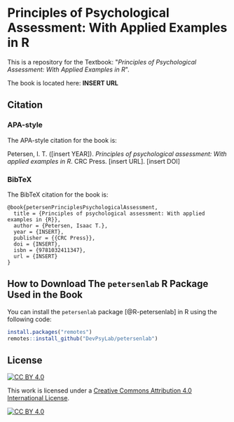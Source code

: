 
# Principles of Psychological Assessment: With Applied Examples in R

This is a repository for the Textbook: "*Principles of Psychological Assessment: With Applied Examples in R*".

The book is located here: **INSERT URL**

## Citation

### APA-style

The APA-style citation for the book is:

Petersen, I. T. ([insert YEAR]). *Principles of psychological assessment: With applied examples in R*. CRC Press. [insert URL]. [insert DOI]

### BibTeX

The BibTeX citation for the book is:

```
@book{petersenPrinciplesPsychologicalAssessment,
  title = {Principles of psychological assessment: With applied examples in {R}},
  author = {Petersen, Isaac T.},
  year = {INSERT},
  publisher = {{CRC Press}},
  doi = {INSERT},
  isbn = {9781032411347},
  url = {INSERT}
}
```

## How to Download The `petersenlab` R Package Used in the Book

You can install the `petersenlab` package [@R-petersenlab] in R using the following code:

```r
install.packages("remotes")
remotes::install_github("DevPsyLab/petersenlab")
```

## License

[![CC BY 4.0][cc-by-shield]][cc-by]

This work is licensed under a
[Creative Commons Attribution 4.0 International License][cc-by].

[![CC BY 4.0][cc-by-image]][cc-by]

[cc-by]: http://creativecommons.org/licenses/by/4.0/
[cc-by-image]: https://i.creativecommons.org/l/by/4.0/88x31.png
[cc-by-shield]: https://img.shields.io/badge/License-CC%20BY%204.0-lightgrey.svg
